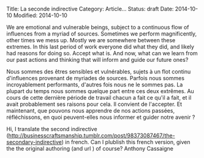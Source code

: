 Title: La seconde indirective
Category: Article...
Status: draft
Date: 2014-10-10
Modified: 2014-10-10


We are emotional and vulnerable beings, subject to a continuous flow of influences from a myriad of sources. Sometimes we perform magnificently, other times we mess up. Mostly we are somewhere between these extremes. In this last period of work everyone did what they did, and likely had reasons for doing so. Accept what is. And now, what can we learn from our past actions and thinking that will inform and guide our future ones?

Nous sommes des êtres sensibles et vulnérables, sujets à un flot continu d'influences provenant de myriades de sources. Parfois nous sommes incroyablement performants, d'autres fois nous ne le sommes pas. La plupart du temps nous sommes quelque part entre ces deux extrêmes. Au cours de cette dernière période de travail chacun a fait ce qu'il a fait, et il avait probablement ses raisons pour cela.  Il convient de l'accepter. Et maintenant, que pouvons nous apprendre de nos actions passées, réfléchissons, en quoi peuvent-elles nous informer et guider notre avenir ? 



Hi, I translate the second indirective (http://businesscraftsmanship.tumblr.com/post/98373087467/the-secondary-indirective) in french. Can I plublish this french version, given the the original authoring (and url ) of course? Anthony Cassaigne  
